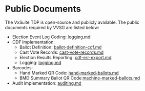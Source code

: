 # Public Documents

The VxSuite TDP is open-source and publicly available. The public documents required by VVSG are listed below:

* Election Event Log Coding: [logging.md](system-security-auditing-and-logging/logging.md "mention")
* CDF Implementation:
  * Ballot Definition: [ballot-definition-cdf.md](system-overview/election-package/ballot-definition-cdf.md "mention")
  * Cast Vote Records: [cast-vote-records.md](system-overview/cast-vote-records.md "mention")
  * Election Results Reporting: [cdf-err-export.md](system-overview/vxadmin-results-exports/cdf-err-export.md "mention")
  * Logging: [logging.md](system-security-auditing-and-logging/logging.md "mention")
* Barcodes:&#x20;
  * Hand Marked QR Code: [hand-marked-ballots.md](system-overview/hand-marked-ballots.md "mention")
  * BMD Summary Ballot QR Code:[machine-marked-ballots.md](system-overview/machine-marked-ballots.md "mention")
* Audit implementation: [auditing.md](system-security-auditing-and-logging/auditing.md "mention")
